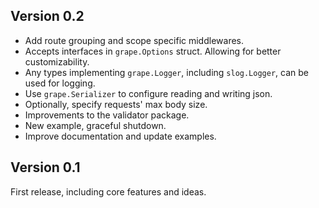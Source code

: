 ## Version 0.2

- Add route grouping and scope specific middlewares.
- Accepts interfaces in `grape.Options` struct. Allowing for better customizability.
- Any types implementing `grape.Logger`, including `slog.Logger`, can be used for logging.
- Use `grape.Serializer` to configure reading and writing json.
- Optionally, specify requests' max body size.
- Improvements to the validator package.
- New example, graceful shutdown.
- Improve documentation and update examples.

## Version 0.1

First release, including core features and ideas.